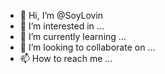 - 👋 Hi, I’m @SoyLovin
- 👀 I’m interested in ...
- 🌱 I’m currently learning ...
- 💞️ I’m looking to collaborate on ...
- 📫 How to reach me ...

<!---
SoyLovin/SoyLovin is a ✨ special ✨ repository because its `README.md` (this file) appears on your GitHub profile.
You can click the Preview link to take a look at your changes.
--->
